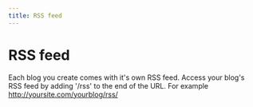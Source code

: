```yaml
---
title: RSS feed
---
```


# RSS feed

Each blog you create comes with it's own RSS feed. Access your blog's RSS feed by adding '/rss' to the end of the URL. For example http://yoursite.com/yourblog/rss/
